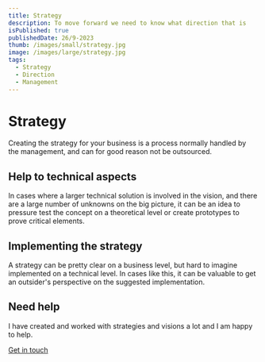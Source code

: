 ```yaml
---
title: Strategy
description: To move forward we need to know what direction that is
isPublished: true
publishedDate: 26/9-2023
thumb: /images/small/strategy.jpg
image: /images/large/strategy.jpg
tags:
  - Strategy
  - Direction
  - Management
---
```


# Strategy

Creating the strategy for your business is a process normally handled by the management, and can for good reason not be outsourced.

## Help to technical aspects
In cases where a larger technical solution is involved in the vision, and there are a large number of unknowns on the big picture, it can be an idea to pressure test the concept on a theoretical level or create prototypes to prove critical elements.

## Implementing the strategy
A strategy can be pretty clear on a business level, but hard to imagine implemented on a technical level. In cases like this, it can be valuable to get an outsider's perspective on the suggested implementation.

## Need help
I have created and worked with strategies and visions a lot and I am happy to help.

[Get in touch](/get-in-touch)